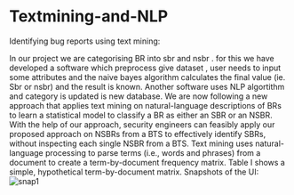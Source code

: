 # Textmining-and-NLP
Identifying bug reports using text mining:

In our project we are categorising BR into sbr and nsbr . for this we have developed a software which
preprocess give dataset , user needs to input some attributes and the naive bayes algorithm calculates the
final value (ie. Sbr or nsbr) and the result is known. Another software uses NLP algortithm and category is
updated is new database.
We are now following a new approach that applies text mining on natural-language descriptions of BRs to
learn a statistical model to classify a BR as either an SBR or an NSBR. With the help of our approach,
security engineers can feasibly apply our proposed approach on NSBRs from a BTS to effectively identify
SBRs, without inspecting each single NSBR from a BTS.
Text mining uses natural-language processing to parse terms (i.e., words and phrases) from a document to
create a term-by-document frequency matrix. Table I shows a simple, hypothetical term-by-document
matrix.
Snapshots of the UI:
![snap1](https://cloud.githubusercontent.com/assets/5901681/10014871/49f9289e-60ea-11e5-9e9c-94a8782cfab3.png)
